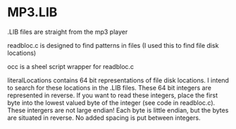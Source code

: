 # MP3.LIB

.LIB files are straight from the mp3 player

readbloc.c is designed to find patterns in files (I used this to find file disk locations)

occ is a sheel script wrapper for readbloc.c

literalLocations contains 64 bit representations of file disk locations. I intend to search for these locations in the .LIB files. These 64 bit integers are represented in reverse. If you want to read these integers, place the first byte into the lowest valued byte of the integer (see code in readbloc.c). These intergers are not large endian! Each byte is little endian, but the bytes are situated in reverse. No added spacing is put between integers. 
